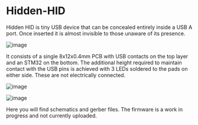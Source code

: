 # Hidden-HID
Hidden HID is tiny USB device that can be concealed entirely inside a USB A port. 
Once inserted it is almost invisible to those unaware of its presence. 

![image](https://github.com/user-attachments/assets/6ab09a73-274b-444e-bd16-7b2f93f47a45)


It consists of a single 8x12x0.4mm PCB with USB contacts on the top layer and an STM32 on the bottom.
The additional height required to maintain contact with the USB pins is achieved with 3 LEDs soldered to the pads on either side. These are not electrically connected.

![image](https://github.com/user-attachments/assets/e772f168-9b0c-4c26-a682-26d76c01000c)

![image](https://github.com/user-attachments/assets/543ea441-b182-4ffd-accd-466a0fadc2e3)

Here you will find schematics and gerber files. The firmware is a work in progress and not currently uploaded.


